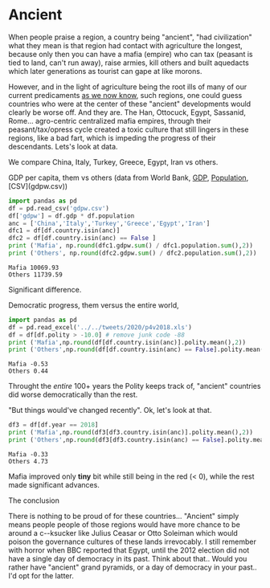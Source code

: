 # Ancient

When people praise a region, a country being "ancient", "had
civilization" what they mean is that region had contact with
agriculture the longest, because only then you can have a mafia
(empire) who can tax (peasant is tied to land, can't run away), raise
armies, kill others and built aquedacts which later generations as
tourist can gape at like morons.

However, and in the light of agriculture being the root ills of many
of our current predicaments [as we now know](../../2017/12/rome.md),
such regions, one could guess countries who were at the center of
these "ancient" developments would clearly be worse off. And they
are. The Han, Ottocuck, Egypt, Sassanid, Rome... agro-centric
centralized mafia empires, through their peasant/tax/opress cycle
created a toxic culture that still lingers in these regions, like a
bad fart, which is impeding the progress of their descendants. Lets's
look at data.

We compare China, Italy, Turkey, Greece, Egypt, Iran vs others.

GDP per capita, them vs others (data from World Bank,
[GDP](https://en.wikipedia.org/wiki/List_of_countries_by_GDP_(nominal)_per_capita), 
[Population](https://en.wikipedia.org/wiki/List_of_countries_by_population_(United_Nations)https://en.wikipedia.org/wiki/List_of_countries_by_population_(United_Nations)),[CSV](gdpw.csv))


```python
import pandas as pd
df = pd.read_csv('gdpw.csv')
df['gdpw'] = df.gdp * df.population
anc = ['China','Italy','Turkey','Greece','Egypt','Iran']
dfc1 = df[df.country.isin(anc)]
dfc2 = df[df.country.isin(anc) == False ]
print ('Mafia', np.round(dfc1.gdpw.sum() / dfc1.population.sum(),2))
print ('Others', np.round(dfc2.gdpw.sum() / dfc2.population.sum(),2))
```

```text
Mafia 10069.93
Others 11739.59
```

Significant difference.

Democratic progress, them versus the entire world,

```python
import pandas as pd
df = pd.read_excel('../../tweets/2020/p4v2018.xls')
df = df[df.polity > -10.0] # remove junk code -88
print ('Mafia',np.round(df[df.country.isin(anc)].polity.mean(),2))
print ('Others',np.round(df[df.country.isin(anc) == False].polity.mean(),2))
```

```text
Mafia -0.53
Others 0.44
```

Throught the *entire* 100+ years the Polity keeps track of, "ancient"
countries did worse democratically than the rest.

"But things would've changed recently". Ok, let's look at that.

```python
df3 = df[df.year == 2018]
print ('Mafia',np.round(df3[df3.country.isin(anc)].polity.mean(),2))
print ('Others',np.round(df3[df3.country.isin(anc) == False].polity.mean(),2))
```

```
Mafia -0.33
Others 4.73
```

Mafia improved only __tiny__ bit while still being in the red (< 0),
while the rest made significant advances.

The conclusion

There is nothing to be proud of for these countries... "Ancient"
simply means people people of those regions would have more chance to
be around a c--ksucker like Julius Ceasar or Otto Soleiman which would
poison the governance cultures of these lands irrevocably. I still
remember with horror when BBC reported that Egypt, until the 2012
election did not have a single day of democracy in its past. Think
about that.. Would you rather have "ancient" grand pyramids, or a day
of democracy in your past.. I'd opt for the latter.

